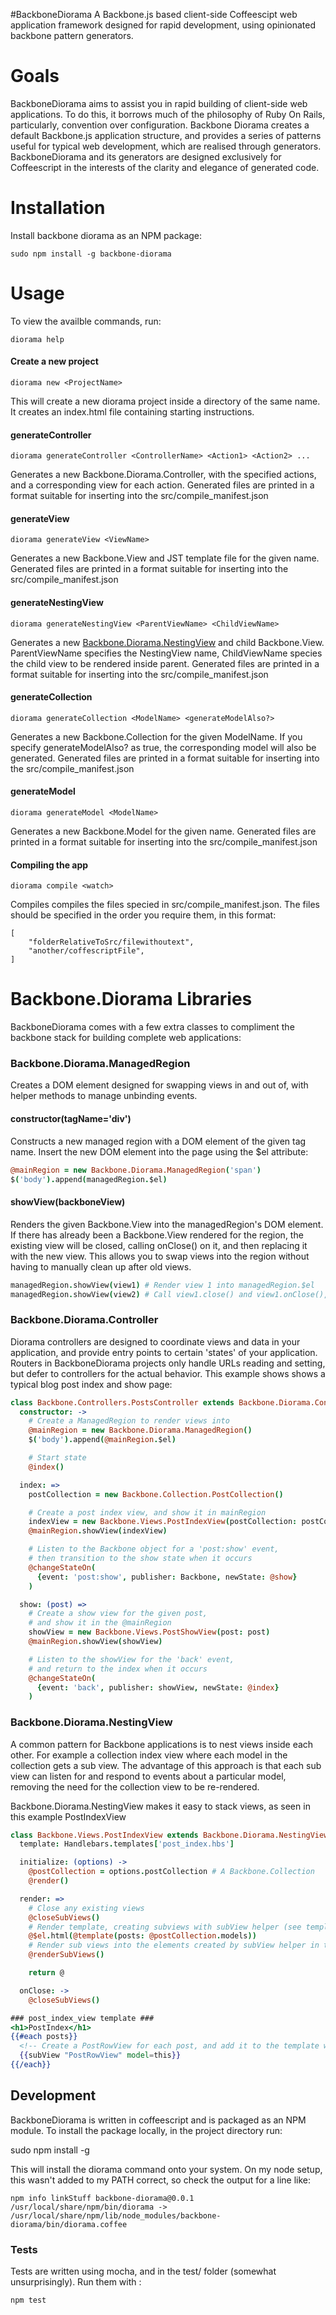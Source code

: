 #BackboneDiorama
A Backbone.js based client-side Coffeescipt web application framework designed for rapid development, using opinionated backbone pattern generators.  
# Goals
BackboneDiorama aims to assist you in rapid building of client-side web applications. To do this, it borrows much of the 
philosophy of Ruby On Rails, particularly, convention over configuration. Backbone Diorama creates a default Backbone.js
application structure, and provides a series of patterns useful for typical web development, which are realised through generators.
BackboneDiorama and its generators are designed exclusively for Coffeescript in the interests of the clarity and elegance of generated code.

# Installation
Install backbone diorama as an NPM package:

	sudo npm install -g backbone-diorama

# Usage
To view the availble commands, run:

	diorama help

#### Create a new project
    
    diorama new <ProjectName>

This will create a new diorama project inside a directory of the same name. It creates an index.html file containing starting instructions.

#### generateController

    diorama generateController <ControllerName> <Action1> <Action2> ...

Generates a new Backbone.Diorama.Controller, with the specified actions, and a corresponding view for each action. Generated files are printed in a format suitable for inserting into the src/compile_manifest.json

#### generateView

    diorama generateView <ViewName>

Generates a new Backbone.View and JST template file for the given name. Generated files are printed in a format suitable for inserting into the src/compile_manifest.json

#### generateNestingView

    diorama generateNestingView <ParentViewName> <ChildViewName>

Generates a new [Backbone.Diorama.NestingView](#backbonedioramanestingview) and child Backbone.View. ParentViewName specifies the NestingView name, ChildViewName species the child view to be rendered inside parent. Generated files are printed in a format suitable for inserting into the src/compile_manifest.json

#### generateCollection

    diorama generateCollection <ModelName> <generateModelAlso?>

Generates a new Backbone.Collection for the given ModelName. If you specify generateModelAlso? as true, the corresponding model will also be generated. Generated files are printed in a format suitable for inserting into the src/compile_manifest.json

#### generateModel

    diorama generateModel <ModelName>

Generates a new Backbone.Model for the given name. Generated files are printed in a format suitable for inserting into the src/compile_manifest.json

#### Compiling the app

    diorama compile <watch>

Compiles compiles the files specied in src/compile_manifest.json. The files should be specified in the order you require them, in this format:

	[
		"folderRelativeToSrc/filewithoutext",
		"another/coffescriptFile",
	]


# Backbone.Diorama Libraries
BackboneDiorama comes with a few extra classes to compliment the backbone stack for building complete web applications:

### Backbone.Diorama.ManagedRegion
Creates a DOM element designed for swapping views in and out of, with helper methods to manage unbinding events.
#### constructor(tagName='div')
Constructs a new managed region with a DOM element of the given tag name. Insert the new DOM element into the page using the $el attribute:

```coffee
@mainRegion = new Backbone.Diorama.ManagedRegion('span')
$('body').append(managedRegion.$el)
```

#### showView(backboneView)
Renders the given Backbone.View into the managedRegion's DOM element. If there has already been a Backbone.View rendered for the region, the existing view will be closed, calling onClose() on it, and then replacing it with the new view. This allows you to swap views into the region without having to manually clean up after old views.

```coffee
managedRegion.showView(view1) # Render view 1 into managedRegion.$el
managedRegion.showView(view2) # Call view1.close() and view1.onClose(), render view2 into managedRegion.$el
```

### Backbone.Diorama.Controller
Diorama controllers are designed to coordinate views and data in your application, and provide entry points to certain 'states' of your application. Routers in BackboneDiorama projects only handle URLs reading and setting, but defer to controllers for the actual behavior.
This example shows shows a typical blog post index and show page:

```coffee
class Backbone.Controllers.PostsController extends Backbone.Diorama.Controller
  constructor: ->
    # Create a ManagedRegion to render views into
    @mainRegion = new Backbone.Diorama.ManagedRegion()
    $('body').append(@mainRegion.$el)

    # Start state
    @index()

  index: =>
    postCollection = new Backbone.Collection.PostCollection()

    # Create a post index view, and show it in mainRegion
    indexView = new Backbone.Views.PostIndexView(postCollection: postCollection)
    @mainRegion.showView(indexView)

    # Listen to the Backbone object for a 'post:show' event,
    # then transition to the show state when it occurs
    @changeStateOn(
      {event: 'post:show', publisher: Backbone, newState: @show}
    )

  show: (post) =>
    # Create a show view for the given post,
    # and show it in the @mainRegion
    showView = new Backbone.Views.PostShowView(post: post)
    @mainRegion.showView(showView)

    # Listen to the showView for the 'back' event,
    # and return to the index when it occurs
    @changeStateOn(
      {event: 'back', publisher: showView, newState: @index}
    )
```

### Backbone.Diorama.NestingView
A common pattern for Backbone applications is to nest views inside each other. For example a collection index view where each model in the collection gets a sub view. The advantage of this approach is that each sub view can listen for and respond to events about a particular model, removing the need for the collection view to be re-rendered.

Backbone.Diorama.NestingView makes it easy to stack views, as seen in this example PostIndexView

```coffee
class Backbone.Views.PostIndexView extends Backbone.Diorama.NestingView
  template: Handlebars.templates['post_index.hbs']

  initialize: (options) ->
    @postCollection = options.postCollection # A Backbone.Collection
    @render()

  render: =>
    # Close any existing views
    @closeSubViews()
    # Render template, creating subviews with subView helper (see template below)
    @$el.html(@template(posts: @postCollection.models))
    # Render sub views into the elements created by subView helper in the template
    @renderSubViews()

    return @

  onClose: ->
    @closeSubViews()
```

```hbs
### post_index_view template ###
<h1>PostIndex</h1>
{{#each posts}}
  <!-- Create a PostRowView for each post, and add it to the template with subView -->
  {{subView "PostRowView" model=this}}
{{/each}}
```

## Development
BackboneDiorama is written in coffeescript and is packaged as an NPM module. To install the package locally, in the project directory run:

  sudo npm install -g

This will install the diorama command onto your system. On my node setup, this wasn't added to my PATH correct, so check the output for a line like:

    npm info linkStuff backbone-diorama@0.0.1
    /usr/local/share/npm/bin/diorama -> /usr/local/share/npm/lib/node_modules/backbone-diorama/bin/diorama.coffee

### Tests
Tests are written using mocha, and in the test/ folder (somewhat unsurprisingly). Run them with :

    npm test
